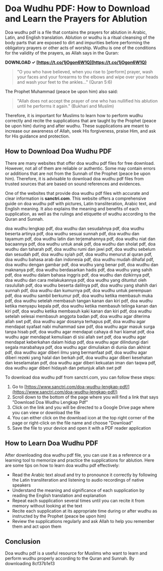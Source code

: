 
 
# Doa Wudhu PDF: How to Download and Learn the Prayers for Ablution
  
Doa wudhu pdf is a file that contains the prayers for ablution in Arabic, Latin, and English translation. Ablution or wudhu is a ritual cleansing of the body parts that are exposed to dirt and impurities before performing the obligatory prayers or other acts of worship. Wudhu is one of the conditions for the validity of the prayers, as Allah says in the Quran:
 
**DOWNLOAD ✓ [https://t.co/1jOgon6W1Q](https://t.co/1jOgon6W1Q)**


  

> "O you who have believed, when you rise to [perform] prayer, wash your faces and your forearms to the elbows and wipe over your heads and wash your feet to the ankles..." (Quran 5:6)

The Prophet Muhammad (peace be upon him) also said:

> "Allah does not accept the prayer of one who has nullified his ablution until he performs it again." (Bukhari and Muslim)

Therefore, it is important for Muslims to learn how to perform wudhu correctly and recite the supplications that are taught by the Prophet (peace be upon him) during and after wudhu. These supplications are meant to increase our awareness of Allah, seek His forgiveness, praise Him, and ask for His guidance and protection.
  
## How to Download Doa Wudhu PDF
  
There are many websites that offer doa wudhu pdf files for free download. However, not all of them are reliable or authentic. Some may contain errors or additions that are not from the Sunnah of the Prophet (peace be upon him). Therefore, it is advisable to download doa wudhu pdf files from trusted sources that are based on sound references and evidences.
  
One of the websites that provide doa wudhu pdf files with accurate and clear information is **sanctri.com**. This website offers a comprehensive guide on doa wudhu pdf with pictures, Latin transliteration, Arabic text, and English meaning. It also explains the meaning and benefits of each supplication, as well as the rulings and etiquette of wudhu according to the Quran and Sunnah.
 
doa wudhu lengkap pdf,  doa wudhu dan sesudahnya pdf,  doa wudhu beserta artinya pdf,  doa wudhu sesuai sunnah pdf,  doa wudhu dan tayamum pdf,  doa wudhu latin dan terjemahannya pdf,  doa wudhu niat dan bacaannya pdf,  doa wudhu untuk anak pdf,  doa wudhu dan sholat pdf,  doa wudhu dan taharah pdf,  doa wudhu rumi dan jawi pdf,  doa wudhu sebelum dan sesudah pdf,  doa wudhu syiah pdf,  doa wudhu menurut al quran pdf,  doa wudhu bahasa arab dan indonesia pdf,  doa wudhu mudah dihafal pdf,  doa wudhu dengan gambar pdf,  doa wudhu yang benar pdf,  doa wudhu dan maknanya pdf,  doa wudhu berdasarkan hadis pdf,  doa wudhu yang sahih pdf,  doa wudhu dalam bahasa inggris pdf,  doa wudhu dan dzikirnya pdf,  doa wudhu dan cara melakukannya pdf,  doa wudhu yang dituntut oleh rasulullah pdf,  doa wudhu beserta dalilnya pdf,  doa wudhu yang shahih dari sunnah pdf,  doa wudhu dan kumurnya pdf,  doa wudhu untuk perempuan pdf,  doa wudhu sambil berkumur pdf,  doa wudhu ketika membasuh muka pdf,  doa wudhu setelah membasuh tangan kanan dan kiri pdf,  doa wudhu ketika menyapu kepala pdf,  doa wudhu ketika membasuh telinga kanan dan kiri pdf,  doa wudhu ketika membasuh kaki kanan dan kiri pdf,  doa wudhu setelah selesai membasuh anggota badan pdf,  doa wudhu agar diterima allah swt pdf,  doa wudhu agar dosanya terhapus pdf,  doa wudhu agar mendapat syafaat nabi muhammad saw pdf,  doa wudhu agar masuk surga tanpa hisab pdf,  doa wudhu agar mendapat cahaya di hari kiamat pdf,  doa wudhu agar mendapat kemuliaan di sisi allah swt pdf,  doa wudhu agar mendapat keberkahan dalam hidup pdf,  doa wudhu agar dilindungi dari segala marabahaya pdf,  doa wudhu agar dimuliakan di dunia dan akhirat pdf,  doa wudhu agar diberi ilmu yang bermanfaat pdf,  doa wudhu agar diberi rezeki yang halal dan berkah pdf,  doa wudhu agar diberi kesehatan dan keselamatan pdf,  doa wudhu agar diberi kekuatan iman dan taqwa pdf,  doa wudhu agar diberi hidayah dan petunjuk allah swt pdf
  
To download doa wudhu pdf from sanctri.com, you can follow these steps:
  
1. Go to [https://www.sanctri.com/doa-wudhu-lengkap-pdf/](https://www.sanctri.com/doa-wudhu-lengkap-pdf/)
2. Scroll down to the bottom of the page where you will find a link that says "Download Doa Wudhu Lengkap Pdf"
3. Click on the link and you will be directed to a Google Drive page where you can view or download the file
4. You can either click on the download icon at the top right corner of the page or right-click on the file name and choose "Download"
5. Save the file to your device and open it with a PDF reader application

## How to Learn Doa Wudhu PDF
  
After downloading doa wudhu pdf file, you can use it as a reference or a learning tool to memorize and practice the supplications for ablution. Here are some tips on how to learn doa wudhu pdf effectively:

- Read the Arabic text aloud and try to pronounce it correctly by following the Latin transliteration and listening to audio recordings of native speakers
- Understand the meaning and significance of each supplication by reading the English translation and explanation
- Repeat each supplication several times until you can recite it from memory without looking at the text
- Recite each supplication at its appropriate time during or after wudhu as instructed by the Prophet (peace be upon him)
- Review the supplications regularly and ask Allah to help you remember them and act upon them

## Conclusion
  
Doa wudhu pdf is a useful resource for Muslims who want to learn and perform wudhu properly according to the Quran and Sunnah. By downloading
 8cf37b1e13
 
